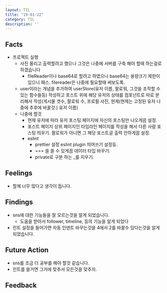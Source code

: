 ```yaml
---
layout: TIL
title: "19-01-22"
category: TIL
description: ''
---
```


## Facts

- 프로젝트 실행
  - 사진 올리고 출력할려고 했으나 그것은 나중에 서버를 구축 해야 할때 하는걸로 하겠습니다
    - fileReader이나 base64로 할려고 하였으나 base64는 용량크기 제한이 있으니 패스. filereader은 나중에 필요할때 써보도록.
  - user이라는 개념을 추가하여 userStore(유저 이름, 팔로워, 그것을 조작할 수 있는 함수들등) 작성하고 포스트 위에 해당 유저의 상태를 컴포넌트로 따로 분리해서 작성(게시물 갯수, 팔로워 수, 프로필 사진, 현제(현제는 고정된 유저 나중에 추후에 바꿀것.) 유저 이름)
  - 나중에 할것
    - 현제 유저에 따라 유저 포스팅 페이지에 자신의 포스팅만 나오게끔 설정.
    - 포스트 페이지 상위 페이지인 타임라인 페이지를 작성을 해서 다른 사람 포스팅 띄우기. 팔로워가 아니면 그 해당 포스트글 출력 안하게끔 설정.
    - eslint
      - prettier 설정 eslint plugin 띄어쓰기 설정등.
      - === 을 쓸 수 있게끔 데이터 타입 바꾸기.
      - private로 구분 하는 _를 지우기.

## Feelings

- 할께 너무 많다고 생각이 듭니다.

## Findings

- sns에 대한 기능들을 잘 모르는것을 알게 되었습니다.
  - 도움을 받아서 follower, timeline, 등의 기능을 알게 되었다
- 린트 설정을 들어가면 자동 인덴트 바꾸는것을 4에서 2를 바꿀수 있다는것을 알게 되었습니다.

## Future Action

- sns를 조금 더 공부를 해야 할것 같습니다.
- 린트를 쓸거면 그거에 맞추서 모든것을 맞추자.

## Feedback
